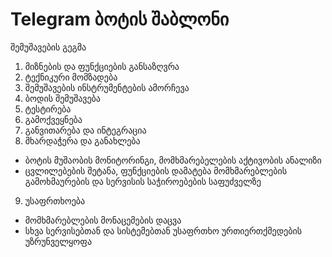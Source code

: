 #  Telegram ბოტის შაბლონი


შემუშავების გეგმა

1. მიზნების და ფუნქციების განსაზღვრა
2. ტექნიკური მომზადება
3. შემუშავების ინსტრუმენტების ამორჩევა
4. ბოდის შემუშავება
5. ტესტირება
6. გამოქვეყნება
7. განვითარება და ინტეგრაცია
8. მხარდაჭერა და განახლება
- ბოტის მუშაობის მონიტორინგი, მომხმარებელების აქტივობის ანალიზი
- ცვლილებების შეტანა, ფუნქციების დამატება მომხმარებლების გამოხმაურების და სერვისის საჭიროებების საფუძველზე
9. უსაფრთხოება
- მომხმარებლების მონაცემების დაცვა
- სხვა სერვისებთან და სისტემებთან უსაფრთხო ურთიერთქმედების უზრუნველყოფა